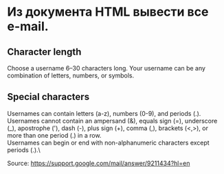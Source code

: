 # Из документа HTML вывести все e-mail.

## Character length
 Choose a username 6–30 characters long. Your username can be any combination of letters, numbers, or symbols.

## Special characters
 Usernames can contain letters (a-z), numbers (0-9), and periods (.).\
 Usernames cannot contain an ampersand (&), equals sign (=), underscore (_), apostrophe ('), dash (-), plus sign (+), comma (,), brackets (<,>), or more than one period (.) in a row.\
 Usernames can begin or end with non-alphanumeric characters except periods (.).\

 Source: https://support.google.com/mail/answer/9211434?hl=en